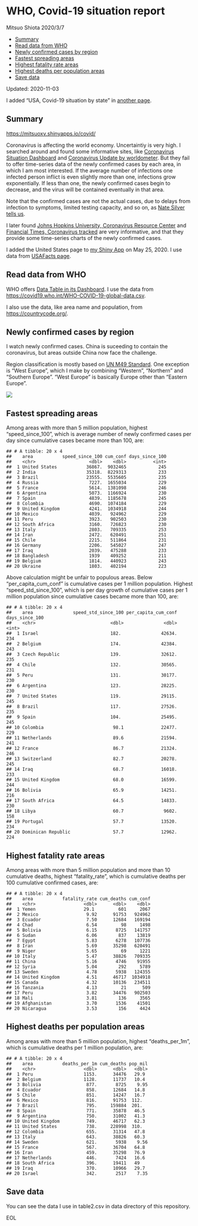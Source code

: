 WHO, Covid-19 situation report
================
Mitsuo Shiota
2020/3/7

  - [Summary](#summary)
  - [Read data from WHO](#read-data-from-who)
  - [Newly confirmed cases by region](#newly-confirmed-cases-by-region)
  - [Fastest spreading areas](#fastest-spreading-areas)
  - [Highest fatality rate areas](#highest-fatality-rate-areas)
  - [Highest deaths per population
    areas](#highest-deaths-per-population-areas)
  - [Save data](#save-data)

Updated: 2020-11-03

I added “USA, Covid-19 situation by state” in [another page](USA.md).

## Summary

<https://mitsuoxv.shinyapps.io/covid/>

Coronavirus is affecting the world economy. Uncertaintiy is very high. I
searched around and found some informative sites, like [Coronavirus
Situation
Dashboard](https://who.maps.arcgis.com/apps/opsdashboard/index.html#/c88e37cfc43b4ed3baf977d77e4a0667)
and [Coronavirus Update by
worldometer](https://www.worldometers.info/coronavirus/). But they fail
to offer time-series data of the newly confirmed cases by each area, in
which I am most interested. If the average number of infections one
infected person inflict is even slightly more than one, infections grow
exponentially. If less than one, the newly confirmed cases begin to
decrease, and the virus will be contained eventually in that area.

Note that the confirmed cases are not the actual cases, due to delays
from infection to symptoms, limited testing capacity, and so on, as
[Nate Silver tells
us](https://fivethirtyeight.com/features/coronavirus-case-counts-are-meaningless/).

I later found [Johns Hopkins University, Coronavirus Resource
Center](https://coronavirus.jhu.edu/) and [Financial Times, Coronavirus
tracked](https://www.ft.com/content/a26fbf7e-48f8-11ea-aeb3-955839e06441)
are very informative, and that they provide some time-series charts of
the newly confirmed cases.

I added the United States page to [my Shiny
App](https://mitsuoxv.shinyapps.io/covid/) on May 25, 2020. I use data
from [USAFacts
page](https://usafacts.org/visualizations/coronavirus-covid-19-spread-map/).

## Read data from WHO

WHO offers [Data Table in its Dashboard](https://covid19.who.int/table).
I use the data from
<https://covid19.who.int/WHO-COVID-19-global-data.csv>.

I also use the data, like area name and population, from
<https://countrycode.org/>.

## Newly confirmed cases by region

I watch newly confirmed cases. China is suceeding to contain the
coronavirus, but areas outside China now face the challenge.

Region classification is mostly based on [UN M49
Standard](https://unstats.un.org/unsd/methodology/m49/). One exception
is “West Europe”, which I make by combining “Western”, “Northern” and
“Southern Europe”. “West Europe” is basically Europe other than
“Eastern Europe”.

![](README_files/figure-gfm/chart-1.png)<!-- -->

## Fastest spreading areas

Among areas with more than 5 million population, highest
“speed\_since\_100”, which is average number of newly confirmed cases
per day since cumulative cases became more than 100, are:

    ## # A tibble: 20 x 4
    ##    area           speed_since_100 cum_conf days_since_100
    ##    <chr>                    <dbl>    <dbl>          <int>
    ##  1 United States           36867.  9032465            245
    ##  2 India                   35318.  8229313            233
    ##  3 Brazil                  23555.  5535605            235
    ##  4 Russia                   7227.  1655034            229
    ##  5 France                   5614.  1381098            246
    ##  6 Argentina                5073.  1166924            230
    ##  7 Spain                    4839.  1185678            245
    ##  8 Colombia                 4690.  1074184            229
    ##  9 United Kingdom           4241.  1034918            244
    ## 10 Mexico                   4039.   924962            229
    ## 11 Peru                     3923.   902503            230
    ## 12 South Africa             3160.   726823            230
    ## 13 Italy                    2803.   709335            253
    ## 14 Iran                     2472.   620491            251
    ## 15 Chile                    2215.   511864            231
    ## 16 Germany                  2206.   545027            247
    ## 17 Iraq                     2039.   475288            233
    ## 18 Bangladesh               1939    409252            211
    ## 19 Belgium                  1814.   440923            243
    ## 20 Ukraine                  1803.   402194            223

Above calculation might be unfair to populous areas. Below
“per\_capita\_cum\_conf” is cumulative cases per 1 million population.
Highest “speed\_std\_since\_100”, which is per day growth of cumulative
cases per 1 million population since cumulative cases became more than
100, are:

    ## # A tibble: 20 x 4
    ##    area               speed_std_since_100 per_capita_cum_conf days_since_100
    ##    <chr>                            <dbl>               <dbl>          <int>
    ##  1 Israel                           182.               42634.            234
    ##  2 Belgium                          174.               42384.            243
    ##  3 Czech Republic                   139.               32612.            235
    ##  4 Chile                            132.               30565.            231
    ##  5 Peru                             131.               30177.            230
    ##  6 Argentina                        123.               28225.            230
    ##  7 United States                    119.               29115.            245
    ##  8 Brazil                           117.               27526.            235
    ##  9 Spain                            104.               25495.            245
    ## 10 Colombia                          98.1              22477.            229
    ## 11 Netherlands                       89.6              21594.            241
    ## 12 France                            86.7              21324.            246
    ## 13 Switzerland                       82.7              20278.            245
    ## 14 Iraq                              68.7              16018.            233
    ## 15 United Kingdom                    68.0              16599.            244
    ## 16 Bolivia                           65.9              14251.            216
    ## 17 South Africa                      64.5              14833.            230
    ## 18 Libya                             60.7               9602.            158
    ## 19 Portugal                          57.7              13520.            234
    ## 20 Dominican Republic                57.7              12962.            224

## Highest fatality rate areas

Among areas with more than 5 million population and more than 10
cumulative deaths, highest “fatality\_rate”, which is cumulative deaths
per 100 cumulative confirmed cases, are:

    ## # A tibble: 20 x 4
    ##    area           fatality_rate cum_deaths cum_conf
    ##    <chr>                  <dbl>      <dbl>    <dbl>
    ##  1 Yemen                  29.1         601     2067
    ##  2 Mexico                  9.92      91753   924962
    ##  3 Ecuador                 7.50      12684   169194
    ##  4 Chad                    6.54         98     1498
    ##  5 Bolivia                 6.15       8725   141757
    ##  6 Sudan                   6.06        837    13819
    ##  7 Egypt                   5.83       6278   107736
    ##  8 Iran                    5.69      35298   620491
    ##  9 Niger                   5.65         69     1221
    ## 10 Italy                   5.47      38826   709335
    ## 11 China                   5.16       4746    91955
    ## 12 Syria                   5.04        292     5789
    ## 13 Sweden                  4.78       5938   124355
    ## 14 United Kingdom          4.51      46717  1034918
    ## 15 Canada                  4.32      10136   234511
    ## 16 Tanzania                4.13         21      509
    ## 17 Peru                    3.82      34476   902503
    ## 18 Mali                    3.81        136     3565
    ## 19 Afghanistan             3.70       1536    41501
    ## 20 Nicaragua               3.53        156     4424

## Highest deaths per population areas

Among areas with more than 5 million population, highest
“deaths\_per\_1m”, which is cumulative deaths per 1 million
population, are:

    ## # A tibble: 20 x 4
    ##    area           deaths_per_1m cum_deaths pop_mil
    ##    <chr>                  <dbl>      <dbl>   <dbl>
    ##  1 Peru                   1153.      34476   29.9 
    ##  2 Belgium                1128.      11737   10.4 
    ##  3 Bolivia                 877.       8725    9.95
    ##  4 Ecuador                 858.      12684   14.8 
    ##  5 Chile                   851.      14247   16.7 
    ##  6 Mexico                  816.      91753  112.  
    ##  7 Brazil                  795.     159884  201.  
    ##  8 Spain                   771.      35878   46.5 
    ##  9 Argentina               750.      31002   41.3 
    ## 10 United Kingdom          749.      46717   62.3 
    ## 11 United States           738.     228998  310.  
    ## 12 Colombia                655.      31314   47.8 
    ## 13 Italy                   643.      38826   60.3 
    ## 14 Sweden                  621.       5938    9.56
    ## 15 France                  567.      36704   64.8 
    ## 16 Iran                    459.      35298   76.9 
    ## 17 Netherlands             446.       7424   16.6 
    ## 18 South Africa            396.      19411   49   
    ## 19 Iraq                    370.      10966   29.7 
    ## 20 Israel                  342.       2517    7.35

## Save data

You can see the data I use in table2.csv in data directory of this
repository.

EOL
